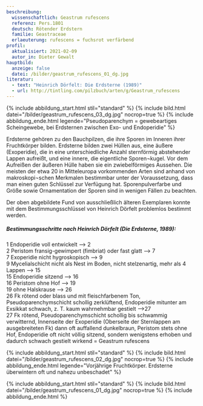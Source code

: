 ```yaml
---
beschreibung:
  wissenschaftlich: Geastrum rufescens
  referenz: Pers.1801
  deutsch: Rötender Erdstern
  familie: Geastraceae
  erlaeuterung: rufescens = fuchsrot verfärbend
profil:
  aktualisiert: 2021-02-09
  autor_in: Dieter Gewalt
hauptbild:
  anzeige: false
  datei: /bilder/geastrum_rufescens_01_dg.jpg
literatur:
  - text: "Heinrich Dörfelt: Die Erdsterne (1989)"
  - url: http://tintling.com/pilzbuch/arten/g/Geastrum_rufescens
---
```

{% include abbildung_start.html stil="standard" %}
{% include bild.html datei="/bilder/geastrum_rufescens_03_dg.jpg" nocrop=true %}
{% include abbildung_ende.html legende="Pseudoparenchym = gewebeartiges Scheingewebe, bei Erdsternen zwischen Exo- und Endoperidie" %}

Erdsterne gehören zu den Bauchpilzen, die ihre Sporen im Inneren ihrer Fruchtkörper bilden. Erdsterne bilden zwei Hüllen aus, eine äußere (Exoperidie), die in eine unterschiedliche Anzahl sternförmig abstehender Lappen aufreißt, und eine innere, die eigentliche Sporen¬kugel. Vor dem Aufreißen der äußeren Hülle haben sie ein zwiebelförmiges Aussehen. Die meisten der etwa 20 in Mitteleuropa vorkommenden Arten sind anhand von makroskopi¬schen Merkmalen bestimmbar unter der Voraussetzung, dass man einen guten Schlüssel zur Verfügung hat. Sporenpulverfarbe und Größe sowie Ornamentation der Sporen sind in wenigen Fällen zu beachten.

Der oben abgebildete Fund von ausschließlich älteren Exemplaren konnte mit dem Bestimmungsschlüssel von Heinrich Dörfelt problemlos bestimmt werden.  

##### Bestimmungsschritte nach Heinrich Dörfelt (Die Erdsterne, 1989):

   1	Endoperidie voll entwickelt  --> 2  
2	Peristom fransig-gewimpert (fimbriat) oder fast glatt  --> 7  
7	Exoperidie nicht hygroskopisch  --> 9  
9	Mycelialschicht nicht als Nest im Boden, nicht stelzenartig, mehr als 4 Lappen  --> 15  
15	Endoperidie sitzend  --> 16  
16	Peristom ohne Hof  --> 19  
19	ohne Halskrause  --> 26  
26	Fk rötend oder blass und mit fleischfarbenem Ton, Pseudoparenchymschicht schollig	zerklüftend, Endoperidie mitunter am Exsikkat schwach, z. T. kaum wahrnehmbar 	gestielt  -->27  
27	Fk rötend, Pseudoparenchymschicht schollig bis schwammig verwitternd, Innenseite 	der Exoperidie (Oberseite der Sternlappen am ausgebreiteten Fk) dann oft auffallend 	dunkelbraun, Peristom stets ohne Hof, Endoperidie oft nicht völlig sitzend, sondern 	wenigstens erhoben und dadurch schwach gestielt wirkend  =  Geastrum rufescens

{% include abbildung_start.html stil="standard" %}
{% include bild.html datei="/bilder/geastrum_rufescens_02_dg.jpg" nocrop=true %}
{% include abbildung_ende.html legende="Vorjährige Fruchtkörper. Erdsterne überwintern oft und nahezu unbeschadet" %}



{% include abbildung_start.html stil="standard" %}
{% include bild.html datei="/bilder/geastrum_rufescens_01_dg.jpg" nocrop=true %}
{% include abbildung_ende.html %}
